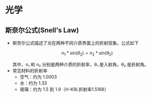 # 光学

## 斯奈尔公式(Snell's Law)
* 斯奈尔公式描述了光在两种不同介质界面上的折射现象。公式如下
  ```math
  n_1 \ast sin(\theta_2) = n_2 \ast sin(\theta_2)
  ```
  其中，n₁ 和 n₂ 分别是两种介质的折射率，θ₁ 是入射角，θ₂ 是折射角。
* 常见材料的折射率
  - 空气：约为 1.0003
  - 水：约为 1.33
  - 玻璃：约为 1.5 到 1.9（H-K9L折射率1.5168）
